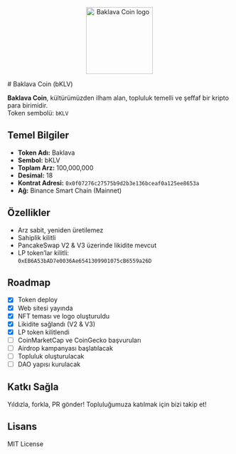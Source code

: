 <p align="center">
  <img src="assets/logo.png" width="150" alt="Baklava Coin logo" />
</p># Baklava Coin (bKLV)

**Baklava Coin**, kültürümüzden ilham alan, topluluk temelli ve şeffaf bir kripto para birimidir.  
Token sembolü: `bKLV`

## Temel Bilgiler

- **Token Adı:** Baklava
- **Sembol:** bKLV
- **Toplam Arz:** 100,000,000
- **Desimal:** 18
- **Kontrat Adresi:** `0x0f07276c27575b9d2b3e136bceaf0a125ee8653a`
- **Ağ:** Binance Smart Chain (Mainnet)

## Özellikler

- Arz sabit, yeniden üretilemez
- Sahiplik kilitli
- PancakeSwap V2 & V3 üzerinde likidite mevcut
- LP token’lar kilitli:  
  `0xEB6A53bAD7e0036Ae6541309901075cB6559a26D`

## Roadmap

- [x] Token deploy
- [x] Web sitesi yayında
- [x] NFT teması ve logo oluşturuldu
- [x] Likidite sağlandı (V2 & V3)
- [x] LP token kilitlendi
- [ ] CoinMarketCap ve CoinGecko başvuruları
- [ ] Airdrop kampanyası başlatılacak
- [ ] Topluluk oluşturulacak
- [ ] DAO yapısı kurulacak

## Katkı Sağla

Yıldızla, forkla, PR gönder! Topluluğumuza katılmak için bizi takip et!

## Lisans

MIT License
